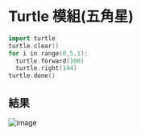 # Turtle 模組(五角星)
```cpp
import turtle
turtle.clear()
for i in range(0,5,1):
  turtle.forward(100)
  turtle.right(144)
turtle.done()
```
## 結果
![image](https://user-images.githubusercontent.com/65766065/169755977-add2f1dc-1197-46f3-98e7-7e1e8fc96d34.png)

